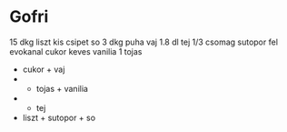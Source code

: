 # Gofri

15 dkg liszt
kis csipet so
3 dkg puha vaj
1.8 dl tej
1/3 csomag sutopor
fel evokanal cukor
keves vanilia
1 tojas

* cukor + vaj
* + tojas + vanilia
* + tej
* liszt + sutopor + so
